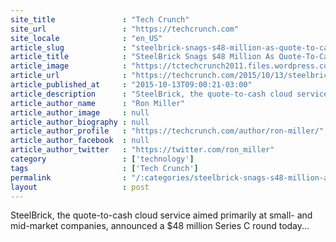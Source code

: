 ```yaml
---
site_title               : "Tech Crunch"
site_url                 : "https://techcrunch.com"
site_locale              : "en_US"
article_slug             : "steelbrick-snags-s48-million-as-quote-to-cash-stays-hot"
article_title            : "SteelBrick Snags $48 Million As Quote-To-Cash Stays Hot"
article_image            : "https://tctechcrunch2011.files.wordpress.com/2015/10/shutterstock_325749647.jpg?w=764&h=400&crop=1"
article_url              : "https://techcrunch.com/2015/10/13/steelbrick-snags-48m-as-quote-to-cash-stays-hot/"
article_published_at     : "2015-10-13T09:00:21-03:00"
article_description      : "SteelBrick, the quote-to-cash cloud service aimed primarily at small- and mid-market companies, announced a $48 million Series C round today..."
article_author_name      : "Ron Miller"
article_author_image     : null
article_author_biography : null
article_author_profile   : "https://techcrunch.com/author/ron-miller/"
article_author_facebook  : null
article_author_twitter   : "https://twitter.com/ron_miller"
category                 : ['technology']
tags                     : ['Tech Crunch']
permalink                : "/:categories/steelbrick-snags-s48-million-as-quote-to-cash-stays-hot/"
layout                   : post
---
```


SteelBrick, the quote-to-cash cloud service aimed primarily at small- and mid-market companies, announced a $48 million Series C round today...
